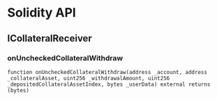 # Solidity API

## ICollateralReceiver

### onUncheckedCollateralWithdraw

```solidity
function onUncheckedCollateralWithdraw(address _account, address _collateralAsset, uint256 _withdrawalAmount, uint256 _depositedCollateralAssetIndex, bytes _userData) external returns (bytes)
```

